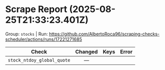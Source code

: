# Scrape Report (2025-08-25T21:33:23.401Z)

Group: `stocks`  |  Run: https://github.com/AlbertoRoca96/scraping-checks-scheduler/actions/runs/17221271685

| Check | Changed | Keys | Error |
|---|:---:|:--|:--|
| `stock_ntdoy_global_quote` | — |  |  |
